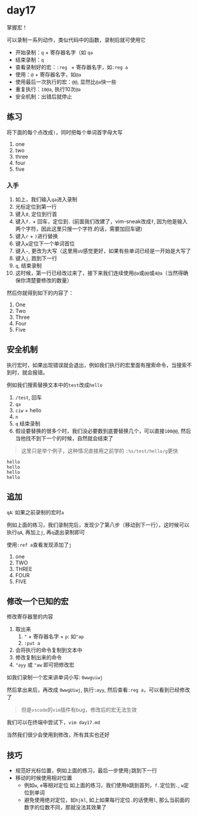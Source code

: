 # day17 

掌握宏！

可以录制一系列动作，类似代码中的函数，录制后就可使用它

- 开始录制：`q` + 寄存器名字（如 `qa`
- 结束录制：`q`
- 查看录制好的宏：`:reg ` + 寄存器名字，如`:reg a`
- 使用：`@` + 寄存器名字，如`@a` 
- 使用最后一次执行的宏：`@@`, 显然比`@a`快一些
- 重复执行：`10@a`, 执行10次`@a`
- 安全机制：出错后就停止


## 练习

将下面的每个点改成`)`，同时把每个单词首字母大写

1. one
2. two
3. three
4. four
5. five

### 入手

1. 如上，我们输入`qa`进入录制
2. 光标定位到第一行
3. 键入`0`, 定位到行首
4. 键入`f.` + 回车，定位到`.` (前面我们改建了，vim-sneak改成`f`, 因为他是输入两个字符，因此这里只搜一个字符.的话，需要加回车键)
5. 键入`r` + `)`进行替换
6. 键入`w`定位下一个单词首位
7. 键入`~`, 更改为大写（这里用`vU`感觉更好，如果有些单词已经是一开始是大写了
8. 键入`j`, 跑到下一行
9. `q`, 结束录制
10. 这时候，第一行已经改过来了，接下来我们连续使用`@a`或`@@`或`4@a`（当然得确保你清楚要修改的数量）

然后你就得到如下的内容了：

1) One
2) Two
3) Three
4) Four
5) Five

## 安全机制

执行宏时，如果出现错误就会退出，例如我们执行的宏里面有搜索命令，当搜索不到时，就会报错。

例如我们搜索替换文本中的`test`改成`hello`

1. `/test`, 回车
2. `qa`
3. `ciw` + hello
4. `n`
5. `q` 结束录制
6. 假设要替换的很多个时，我们没必要数到底要替换几个，可以直接`100@@`, 然后当他找不到下一个的时候，自然就会结束了

> 这里只是举个例子，这种情况直接用之前学的 `:%s/test/hello/g`更快

```
hello
hello
hello
hello
```

## 追加

`qA`: 如果之前录制的宏时`a`

例如上面的练习，我们录制完后，发现少了第八步（移动到下一行），这时候可以执行`qA`, 再加上`j`, 再`q`退出录制即可

使用`:ref a`查看发现添加了`j`

1. one
2. TWO
3. THREE
4. FOUR
5. FIVE

## 修改一个已知的宏

修改寄存器里的内容

1. 取出来
   1. `"` + 寄存器名字 + `p`: 如`"ap`
   2. `:put a`
2. 会将执行的命令复制到文本中
3. 修改复制出来的命令
4. `"ayy` 或 `"aw` 即可把修改宏

如我们录制一个宏来讲单词小写: `0wwguiwj`

然后拿出来后，再改成 `0wwgUiwj`, 执行`:ayy`, 然后查看`:reg a`，可以看到已经修改了

> 但是`vscode`的`vim`插件有bug，修改后的宏无法生效

我们可以在终端中尝试下，`vim day17.md`

当然我们很少会使用到修改，所有其实也还好

## 技巧

- 规范好光标位置，例如上面的练习，最后一步使用`j`跳到下一行
- 移动的时候使用相对位置
  - 例如`w`, `e`等相对定位 如上面的练习，我们使用`0`跳到首列，`f.`定位到`.`, `w`定位到单词
  - 避免使用绝对定位，如`hjkl`, 如上如果每行定位`.`的话使用`l`, 那么当前面的数字的位数不同，那就没法其效果了